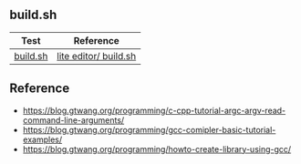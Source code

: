 
## build.sh

| Test | Reference |
| --- | --- |
| [build.sh](build.sh) | [lite editor/ build.sh](https://github.com/rxi/lite/blob/master/build.sh) |


## Reference

* https://blog.gtwang.org/programming/c-cpp-tutorial-argc-argv-read-command-line-arguments/
* https://blog.gtwang.org/programming/gcc-comipler-basic-tutorial-examples/
* https://blog.gtwang.org/programming/howto-create-library-using-gcc/
